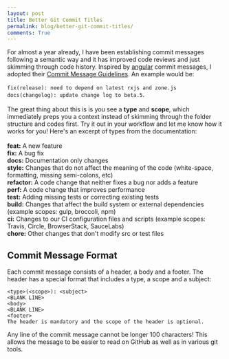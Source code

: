 ```yaml
---
layout: post
title: Better Git Commit Titles
permalink: blog/better-git-commit-titles/
comments: True
---
```


For almost a year already, I have been establishing commit messages following a semantic way and it has improved code reviews and just skimming through code history. Inspired by [angular](https://github.com/angular/angular) commit messages, I adopted their [Commit Message Guidelines](https://github.com/angular/angular/blob/master/CONTRIBUTING.md#-commit-message-guidelines). An example would be:<br/><br/>`fix(release): need to depend on latest rxjs and zone.js`<br/>`docs(changelog): update change log to beta.5`.<br/><br/>The great thing about this is is you see a **type** and **scope**, which immediately preps you a context instead of skimming through the folder structure and codes first. Try it out in your workflow and let me know how it works for you! Here's an excerpt of types from the documentation:<br/><br/>
**feat:** A new feature<br/>
**fix:** A bug fix<br/>
**docs:** Documentation only changes<br/>
**style:** Changes that do not affect the meaning of the code (white-space, formatting, missing semi-colons, etc)<br/>
**refactor:** A code change that neither fixes a bug nor adds a feature<br/>
**perf:** A code change that improves performance<br/>
**test:** Adding missing tests or correcting existing tests<br/>
**build:** Changes that affect the build system or external dependencies (example scopes: gulp, broccoli, npm)<br/>
**ci:** Changes to our CI configuration files and scripts (example scopes: Travis, Circle, BrowserStack, SauceLabs)<br/>
**chore:** Other changes that don't modify src or test files<br/>

## Commit Message Format

Each commit message consists of a header, a body and a footer. The header has a special format that includes a type, a scope and a subject:
```
<type>(<scope>): <subject>
<BLANK LINE>
<body>
<BLANK LINE>
<footer>
The header is mandatory and the scope of the header is optional.
```
Any line of the commit message cannot be longer 100 characters! This allows the message to be easier to read on GitHub as well as in various git tools.
